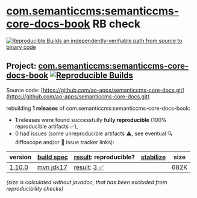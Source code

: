 [com.semanticcms:semanticcms-core-docs-book](https://central.sonatype.com/artifact/com.semanticcms/semanticcms-core-docs-book/versions) RB check
=======

[![Reproducible Builds](https://reproducible-builds.org/images/logos/rb.svg) an independently-verifiable path from source to binary code](https://reproducible-builds.org/)

## Project: [com.semanticcms:semanticcms-core-docs-book](https://central.sonatype.com/artifact/com.semanticcms/semanticcms-core-docs-book/versions) [![Reproducible Builds](https://img.shields.io/endpoint?url=https://raw.githubusercontent.com/jvm-repo-rebuild/reproducible-central/master/content/com/semanticcms/semanticcms-core-docs-book/badge.json)](https://github.com/jvm-repo-rebuild/reproducible-central/blob/master/content/com/semanticcms/semanticcms-core-docs-book/README.md)

Source code: [https://github.com/ao-apps/semanticcms-core-docs.git](https://github.com/ao-apps/semanticcms-core-docs.git)

rebuilding **1 releases** of com.semanticcms:semanticcms-core-docs-book:
- **1** releases were found successfully **fully reproducible** (100% reproducible artifacts :white_check_mark:),
- 0 had issues (some unreproducible artifacts :warning:, see eventual :mag: diffoscope and/or :memo: issue tracker links):

| version | [build spec](/BUILDSPEC.md) | [result](https://reproducible-builds.org/docs/jvm/): reproducible? | [stabilize](https://github.com/google/oss-rebuild/blob/main/cmd/stabilize/README.md) | size |
| -- | --------- | ------ | ------ | -- |
| [1.10.0](https://central.sonatype.com/artifact/com.semanticcms/semanticcms-core-docs-book/1.10.0/pom) | [mvn jdk17](semanticcms-core-docs-book-1.10.0.buildspec) | [result](semanticcms-core-docs-book-1.10.0.buildinfo): [3 :white_check_mark: ](semanticcms-core-docs-book-1.10.0.buildcompare) | | 682K |

<i>(size is calculated without javadoc, that has been excluded from reproducibility checks)</i>
